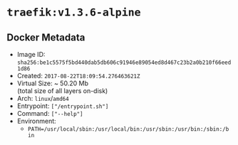 # `traefik:v1.3.6-alpine`

## Docker Metadata

- Image ID: `sha256:be1c5575f5bd440dab5db606c91946e89054ed8d467c23b2a0b210f66eed1d86`
- Created: `2017-08-22T18:09:54.276463621Z`
- Virtual Size: ~ 50.20 Mb  
  (total size of all layers on-disk)
- Arch: `linux`/`amd64`
- Entrypoint: `["/entrypoint.sh"]`
- Command: `["--help"]`
- Environment:
  - `PATH=/usr/local/sbin:/usr/local/bin:/usr/sbin:/usr/bin:/sbin:/bin`
